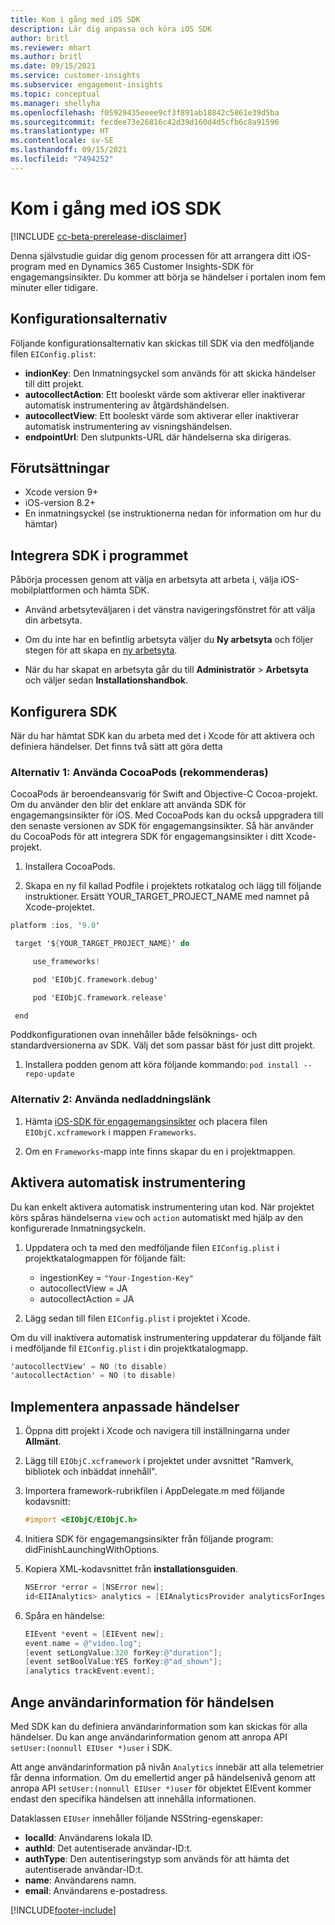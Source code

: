 ```yaml
---
title: Kom i gång med iOS SDK
description: Lär dig anpassa och köra iOS SDK
author: britl
ms.reviewer: mhart
ms.author: britl
ms.date: 09/15/2021
ms.service: customer-insights
ms.subservice: engagement-insights
ms.topic: conceptual
ms.manager: shellyha
ms.openlocfilehash: f05929435eeee9cf3f891ab18842c5861e39d5ba
ms.sourcegitcommit: fecdee73e26816c42d39d160d4d5cfb6c8a91596
ms.translationtype: HT
ms.contentlocale: sv-SE
ms.lasthandoff: 09/15/2021
ms.locfileid: "7494252"
---
```

# <a name="get-started-with-the-ios-sdk"></a>Kom i gång med iOS SDK

[!INCLUDE [cc-beta-prerelease-disclaimer](includes/cc-beta-prerelease-disclaimer.md)]

Denna självstudie guidar dig genom processen för att arrangera ditt iOS-program med en Dynamics 365 Customer Insights-SDK för engagemangsinsikter. Du kommer att börja se händelser i portalen inom fem minuter eller tidigare.

## <a name="configuration-options"></a>Konfigurationsalternativ

Följande konfigurationsalternativ kan skickas till SDK via den medföljande filen `EIConfig.plist`:

- **indionKey**: Den Inmatningsyckel som används för att skicka händelser till ditt projekt.
- **autocollectAction**: Ett booleskt värde som aktiverar eller inaktiverar automatisk instrumentering av åtgärdshändelsen.
- **autocollectView**: Ett booleskt värde som aktiverar eller inaktiverar automatisk instrumentering av visningshändelsen.
- **endpointUrl**: Den slutpunkts-URL där händelserna ska dirigeras.

## <a name="prerequisites"></a>Förutsättningar

- Xcode version 9+
- iOS-version 8.2+
- En inmatningsyckel (se instruktionerna nedan för information om hur du hämtar)

## <a name="integrate-the-sdk-into-your-application"></a>Integrera SDK i programmet

Påbörja processen genom att välja en arbetsyta att arbeta i, välja iOS-mobilplattformen och hämta SDK.

- Använd arbetsyteväljaren i det vänstra navigeringsfönstret för att välja din arbetsyta.

- Om du inte har en befintlig arbetsyta väljer du **Ny arbetsyta** och följer stegen för att skapa en [ny arbetsyta](create-workspace.md).

- När du har skapat en arbetsyta går du till **Administratör** > **Arbetsyta** och väljer sedan **Installationshandbok**.

## <a name="configure-the-sdk"></a>Konfigurera SDK

När du har hämtat SDK kan du arbeta med det i Xcode för att aktivera och definiera händelser. Det finns två sätt att göra detta

### <a name="option-1-using-cocoapods-recommended"></a>Alternativ 1: Använda CocoaPods (rekommenderas)
CocoaPods är beroendeansvarig för Swift and Objective-C Cocoa-projekt. Om du använder den blir det enklare att använda SDK för engagemangsinsikter för iOS. Med CocoaPods kan du också uppgradera till den senaste versionen av SDK för engagemangsinsikter. Så här använder du CocoaPods för att integrera SDK för engagemangsinsikter i ditt Xcode-projekt. 

1. Installera CocoaPods. 

1. Skapa en ny fil kallad Podfile i projektets rotkatalog och lägg till följande instruktioner. Ersätt YOUR_TARGET_PROJECT_NAME med namnet på Xcode-projektet. 
```objectivec
platform :ios, '9.0'  

 target '${YOUR_TARGET_PROJECT_NAME}' do 

     use_frameworks!   

     pod 'EIObjC.framework.debug' 

     pod 'EIObjC.framework.release' 

 end 
```
Poddkonfigurationen ovan innehåller både felsöknings- och standardversionerna av SDK. Välj det som passar bäst för just ditt projekt.

1. Installera podden genom att köra följande kommando: `pod install --repo-update `

### <a name="option-2-using-download-link"></a>Alternativ 2: Använda nedladdningslänk

1. Hämta [iOS-SDK för engagemangsinsikter](https://download.pi.dynamics.com/sdk/EI-SDKs/ei-ios-sdk.zip) och placera filen `EIObjC.xcframework` i mappen `Frameworks`.

1. Om en `Frameworks`-mapp inte finns skapar du en i projektmappen.

## <a name="enable-auto-instrumentation"></a>Aktivera automatisk instrumentering
 
Du kan enkelt aktivera automatisk instrumentering utan kod. När projektet körs spåras händelserna `view` och `action` automatiskt med hjälp av den konfigurerade Inmatningsyckeln. 

1. Uppdatera och ta med den medföljande filen `EIConfig.plist` i projektkatalogmappen för följande fält:
    - ingestionKey = `"Your-Ingestion-Key"`
    - autocollectView = JA
    - autocollectAction = JA

2. Lägg sedan till filen `EIConfig.plist` i projektet i Xcode. 



Om du vill inaktivera automatisk instrumentering uppdaterar du följande fält i medföljande fil `EIConfig.plist` i din projektkatalogmapp. 

```objectivec
'autocollectView' = NO (to disable)
'autocollectAction' = NO (to disable)
```


## <a name="implement-custom-events"></a>Implementera anpassade händelser

1. Öppna ditt projekt i Xcode och navigera till inställningarna under **Allmänt**. 
1. Lägg till `EIObjC.xcframework` i projektet under avsnittet "Ramverk, bibliotek och inbäddat innehåll".

1. Importera framework-rubrikfilen i AppDelegate.m med följande kodavsnitt:

    ```objectivec
    #import <EIObjC/EIObjC.h>
    ```

1. Initiera SDK för engagemangsinsikter från följande program: didFinishLaunchingWithOptions.
1. Kopiera XML-kodavsnittet från **installationsguiden**.

    ```objectivec
    NSError *error = [NSError new];
    id<EIIAnalytics> analytics = [EIAnalyticsProvider analyticsForIngestionKey:nil error:&error];
    ```

1. Spåra en händelse:

    ```objectivec
    EIEvent *event = [EIEvent new];
    event.name = @"video.log";
    [event setLongValue:320 forKey:@"duration"];
    [event setBoolValue:YES forKey:@"ad_shown"];
    [analytics trackEvent:event];
    ```

## <a name="set-user-details-for-your-event"></a>Ange användarinformation för händelsen

Med SDK kan du definiera användarinformation som kan skickas för alla händelser. Du kan ange användarinformation genom att anropa API `setUser:(nonnull EIUser *)user` i SDK.

Att ange användarinformation på nivån `Analytics` innebär att alla telemetrier får denna information. Om du emellertid anger på händelsenivå genom att anropa API `setUser:(nonnull EIUser *)user` för objektet EIEvent kommer endast den specifika händelsen att innehålla informationen.

Dataklassen `EIUser` innehåller följande NSString-egenskaper:

- **localId**: Användarens lokala ID.
- **authId**: Det autentiserade användar-ID:t.
- **authType**: Den autentiseringstyp som används för att hämta det autentiserade användar-ID:t.
- **name**: Användarens namn.
- **email**: Användarens e-postadress.


[!INCLUDE[footer-include](../includes/footer-banner.md)]

